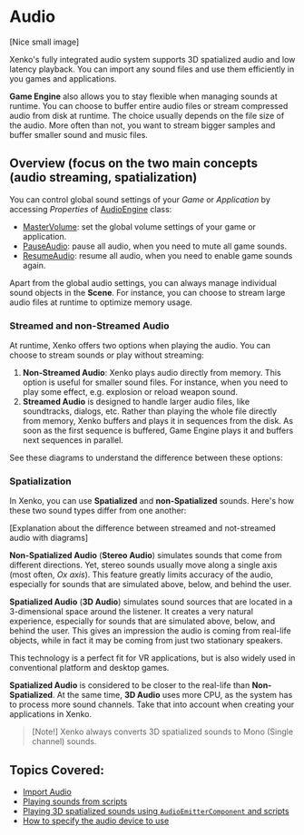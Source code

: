 # Audio

[Nice small image]

Xenko's fully integrated audio system supports 3D spatialized audio and low latency playback.
You can import any sound files and use them efficiently in you games and applications.

**Game Engine** also allows you to stay flexible when managing sounds at runtime.
You can choose to buffer entire audio files or stream compressed audio from disk at runtime.
The choice usually depends on the file size of the audio.
More often than not, you want to stream bigger samples and buffer smaller sound and music files.

## Overview (focus on the two main concepts (audio streaming, spatialization)
You can control global sound settings of your _Game_ or _Application_
by accessing _Properties_ of [AudioEngine](xref="SiliconStudio.Xenko.Audio.AudioEngine") class:

* [MasterVolume](xref="SiliconStudio.Xenko.Audio.AudioEngine.MasterVolume"): set the global volume settings of your game or application.
* [PauseAudio](xref="SiliconStudio.Xenko.Audio.AudioEngine.PauseAudio"): pause all audio, when you need to mute all game sounds.
* [ResumeAudio](xref="SiliconStudio.Xenko.Audio.AudioEngine.ResumeAudio"): resume all audio, when you need to enable game sounds again.

Apart from the global audio settings, you can always manage individual sound objects in the **Scene**.
For instance, you can choose to stream large audio files at runtime to optimize memory usage.

### Streamed and non-Streamed Audio
At runtime, Xenko offers two options when playing the audio.
You can choose to stream sounds or play without streaming:

1. **Non-Streamed Audio**: Xenko plays audio directly from memory. This option is useful for smaller sound files.
For instance, when you need to play some effect, e.g. explosion or reload weapon sound.
2. **Streamed Audio** is designed to handle larger audio files, like soundtracks, dialogs, etc.
Rather than playing the whole file directly from memory, Xenko buffers and plays it in sequences from the disk.
As soon as the first sequence is buffered, Game Engine plays it and buffers next sequences in parallel.

See these diagrams to understand the difference between these options:



### Spatialization
In Xenko, you can use **Spatialized** and **non-Spatialized** sounds.
Here's how these two sound types differ from one another:

[Explanation about the difference between streamed and not-streamed audio with diagrams]

**Non-Spatialized Audio** (**Stereo Audio**) simulates sounds that come from different directions.
Yet, stereo sounds usually move along a single axis (most often, _Ox axis_).
This feature greatly limits accuracy of the audio, especially for sounds that are simulated above, below, and behind the user.

**Spatialized Audio** (**3D Audio**) simulates sound sources that are located in a 3-dimensional space around the listener.
It creates a very natural experience, especially for sounds that are simulated above, below, and behind the user.
This gives an impression the audio is coming from real-life objects, while in fact it may be coming from just two stationary speakers.

This technology is a perfect fit for VR applications, but is also widely used in conventional platform and desktop games.

**Spatialized Audio** is considered to be closer to the real-life than **Non-Spatialized**.
At the same time, **3D Audio** uses more CPU, as the system has to process more sound channels.
Take that into account when creating your applications in Xenko.

> [Note!] Xenko always converts 3D spatialized sounds to Mono (Single channel) sounds.

## Topics Covered:
* [Import Audio](import.md)
* [Playing sounds from scripts](playing-script.md)
* [Playing 3D spatialized sounds using `AudioEmitterComponent` and scripts](playing-component.md)
* [How to specify the audio device to use](custom-device.md)

